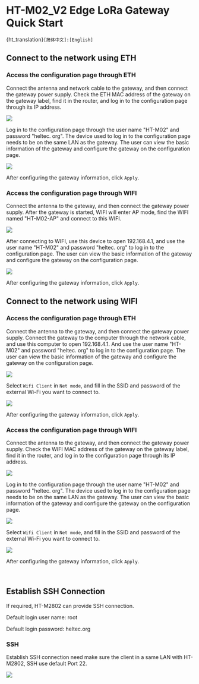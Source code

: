 # HT-M02_V2 Edge LoRa Gateway  Quick Start
{ht_translation}`[简体中文]:[English]`

## Connect to the network using ETH

### Access the configuration page through ETH
Connect the antenna and network cable to the gateway, and then connect the gateway power supply. Check the ETH MAC address of the gateway on the gateway label, find it in the router, and log in to the configuration page through its IP address.

![](img/quick_start/01.png)

Log in to the configuration page through the user name "HT-M02" and password "heltec. org".  The device used to log in to the configuration page needs to be on the same LAN as the gateway. The user can view the basic information of the gateway and configure the gateway on the configuration page.

![](img/quick_start/02.jpg)

After configuring the gateway information, click `Apply`.


### Access the configuration page through WIFI
Connect the antenna to the gateway, and then connect the gateway power supply.  After the gateway is started, WIFI will enter AP mode, find the WIFI named "HT-M02-AP" and connect to this WIFI.

![](img/quick_start/05.png)

After connecting to WIFI, use this device to open 192.168.4.1, and use the user name "HT-M02" and password "heltec. org" to log in to the configuration page. The user can view the basic information of the gateway and configure the gateway on the configuration page.

![](img/quick_start/02.jpg)

After configuring the gateway information, click `Apply`.


## Connect to the network using WIFI

### Access the configuration page through ETH
Connect the antenna to the gateway, and then connect the gateway power supply.  Connect the gateway to the computer through the network cable, and use this computer to open 192.168.4.1.   And use the user name "HT-M02" and password "heltec. org" to log in to the configuration page. The user can view the basic information of the gateway and configure the gateway on the configuration page.

![](img/quick_start/02.jpg)

Select `Wifi Client` in `Net mode`,  and fill in the SSID and password of the external Wi-Fi you want to connect to.

![](img/quick_start/wificlient.jpg)

After configuring the gateway information, click `Apply`.


### Access the configuration page through WIFI
Connect the antenna to the gateway, and then connect the gateway power supply.  Check the WIFI MAC address of the gateway on the gateway label, find it in the router, and log in to the configuration page through its IP address.

![](img/quick_start/01.png)

Log in to the configuration page through the user name "HT-M02" and password "heltec. org".  The device used to log in to the configuration page needs to be on the same LAN as the gateway. The user can view the basic information of the gateway and configure the gateway on the configuration page.

![](img/quick_start/02.jpg)

Select `Wifi Client` in `Net mode`,  and fill in the SSID and password of the external Wi-Fi you want to connect to.

![](img/quick_start/wificlient.jpg)

After configuring the gateway information, click `Apply`.

&nbsp;

## Establish SSH Connection

If required, HT-M2802 can provide SSH connection.

Default login user name: root

Default login password: heltec.org

### SSH

Establish SSH connection need make sure the client in a same LAN with HT-M2802, SSH use default Port 22. 

![](img/quick_start/14.png)
